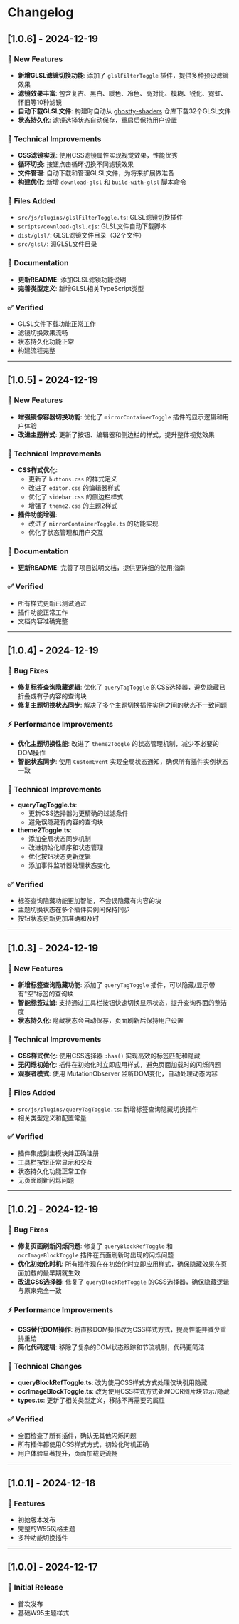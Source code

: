 # Changelog

## [1.0.6] - 2024-12-19

### 🎨 New Features
- **新增GLSL滤镜切换功能**: 添加了 `glslFilterToggle` 插件，提供多种预设滤镜效果
- **滤镜效果丰富**: 包含复古、黑白、暖色、冷色、高对比、模糊、锐化、霓虹、怀旧等10种滤镜
- **自动下载GLSL文件**: 构建时自动从 [ghostty-shaders](https://github.com/hackr-sh/ghostty-shaders) 仓库下载32个GLSL文件
- **状态持久化**: 滤镜选择状态自动保存，重启后保持用户设置

### 🔧 Technical Improvements
- **CSS滤镜实现**: 使用CSS滤镜属性实现视觉效果，性能优秀
- **循环切换**: 按钮点击循环切换不同滤镜效果
- **文件管理**: 自动下载和管理GLSL文件，为将来扩展做准备
- **构建优化**: 新增 `download-glsl` 和 `build-with-glsl` 脚本命令

### 📁 Files Added
- `src/js/plugins/glslFilterToggle.ts`: GLSL滤镜切换插件
- `scripts/download-glsl.cjs`: GLSL文件自动下载脚本
- `dist/glsl/`: GLSL滤镜文件目录（32个文件）
- `src/glsl/`: 源GLSL文件目录

### 📝 Documentation
- **更新README**: 添加GLSL滤镜功能说明
- **完善类型定义**: 新增GLSL相关TypeScript类型

### ✅ Verified
- GLSL文件下载功能正常工作
- 滤镜切换效果流畅
- 状态持久化功能正常
- 构建流程完整

---

## [1.0.5] - 2024-12-19

### 🎨 New Features
- **增强镜像容器切换功能**: 优化了 `mirrorContainerToggle` 插件的显示逻辑和用户体验
- **改进主题样式**: 更新了按钮、编辑器和侧边栏的样式，提升整体视觉效果

### 🔧 Technical Improvements
- **CSS样式优化**: 
  - 更新了 `buttons.css` 的样式定义
  - 改进了 `editor.css` 的编辑器样式
  - 优化了 `sidebar.css` 的侧边栏样式
  - 增强了 `theme2.css` 的主题2样式
- **插件功能增强**: 
  - 改进了 `mirrorContainerToggle.ts` 的功能实现
  - 优化了状态管理和用户交互

### 📝 Documentation
- **更新README**: 完善了项目说明文档，提供更详细的使用指南

### ✅ Verified
- 所有样式更新已测试通过
- 插件功能正常工作
- 文档内容准确完整

---

## [1.0.4] - 2024-12-19

### 🐛 Bug Fixes
- **修复标签查询隐藏逻辑**: 优化了 `queryTagToggle` 的CSS选择器，避免隐藏已折叠或有子内容的查询块
- **修复主题切换状态同步**: 解决了多个主题切换插件实例之间的状态不一致问题

### ⚡ Performance Improvements
- **优化主题切换性能**: 改进了 `theme2Toggle` 的状态管理机制，减少不必要的DOM操作
- **智能状态同步**: 使用 `CustomEvent` 实现全局状态通知，确保所有插件实例状态一致

### 🔧 Technical Improvements
- **queryTagToggle.ts**: 
  - 更新CSS选择器为更精确的过滤条件
  - 避免误隐藏有内容的查询块
- **theme2Toggle.ts**:
  - 添加全局状态同步机制
  - 改进初始化顺序和状态管理
  - 优化按钮状态更新逻辑
  - 添加事件监听器处理状态变化

### ✅ Verified
- 标签查询隐藏功能更加智能，不会误隐藏有内容的块
- 主题切换状态在多个插件实例间保持同步
- 按钮状态更新更加准确和及时

---

## [1.0.3] - 2024-12-19

### 🎨 New Features
- **新增标签查询隐藏功能**: 添加了 `queryTagToggle` 插件，可以隐藏/显示带有"空"标签的查询块
- **智能标签过滤**: 支持通过工具栏按钮快速切换显示状态，提升查询界面的整洁度
- **状态持久化**: 隐藏状态会自动保存，页面刷新后保持用户设置

### 🔧 Technical Improvements
- **CSS样式优化**: 使用CSS选择器 `:has()` 实现高效的标签匹配和隐藏
- **无闪烁初始化**: 插件在初始化时立即应用样式，避免页面加载时的闪烁问题
- **观察者模式**: 使用 MutationObserver 监听DOM变化，自动处理动态内容

### 📁 Files Added
- `src/js/plugins/queryTagToggle.ts`: 新增标签查询隐藏切换插件
- 相关类型定义和配置常量

### ✅ Verified
- 插件集成到主模块并正确注册
- 工具栏按钮正常显示和交互
- 状态持久化功能正常工作
- 无页面刷新闪烁问题

---

## [1.0.2] - 2024-12-19

### 🐛 Bug Fixes
- **修复页面刷新闪烁问题**: 修复了 `queryBlockRefToggle` 和 `ocrImageBlockToggle` 插件在页面刷新时出现的闪烁问题
- **优化初始化时机**: 所有插件现在在初始化时立即应用样式，确保隐藏效果在页面加载的最早期就生效
- **改进CSS选择器**: 修复了 `queryBlockRefToggle` 的CSS选择器，确保隐藏逻辑与原来完全一致

### ⚡ Performance Improvements
- **CSS替代DOM操作**: 将直接DOM操作改为CSS样式方式，提高性能并减少重排重绘
- **简化代码逻辑**: 移除了复杂的DOM状态跟踪和节流机制，代码更简洁

### 🔧 Technical Changes
- **queryBlockRefToggle.ts**: 改为使用CSS样式方式处理仅块引用隐藏
- **ocrImageBlockToggle.ts**: 改为使用CSS样式方式处理OCR图片块显示/隐藏
- **types.ts**: 更新了相关类型定义，移除不再需要的属性

### ✅ Verified
- 全面检查了所有插件，确认无其他闪烁问题
- 所有插件都使用CSS样式方式，初始化时机正确
- 用户体验显著提升，页面加载更流畅

---

## [1.0.1] - 2024-12-18

### 🎨 Features
- 初始版本发布
- 完整的W95风格主题
- 多种功能切换插件

---

## [1.0.0] - 2024-12-17

### 🎉 Initial Release
- 首次发布
- 基础W95主题样式
